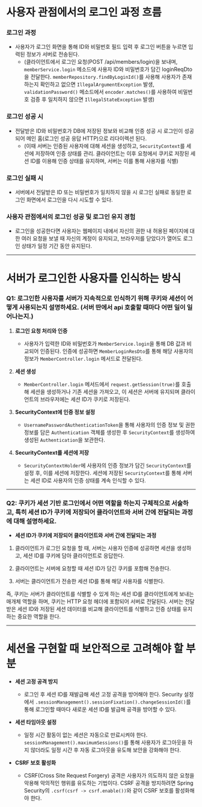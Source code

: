 # 사용자 관점에서의 로그인 과정 흐름

### 로그인 과정
- 사용자가 로그인 화면을 통해 ID와 비밀번호 필드 입력 후 로그인 버튼을 누르면 입력된 정보가 서버로 전송된다.
    - (클라이언트에서 로그인 요청(POST /api/members/login)을 보내며, `memberService.login` 메소드에 사용자 ID와 비밀번호가 담긴 loginReqDto을 전달한다. `memberRepository.findByLoginId()`를 사용해 사용자가 존재하는지 확인하고 없으면 `IllegalArgumentException` 발생, `validationPassword()` 메소드에서 `encoder.matches()`를 사용하여 비밀번호 검증 후 일치하지 않으면 `IllegalStateException` 발생)

### 로그인 성공 시
- 전달받은 ID와 비밀번호가 DB에 저장된 정보와 비교해 인증 성공 시 로그인이 성공되어 메인 홈(로그인 성공 응답 HTTP)으로 리다이렉션 된다.
    - (이때 서버는 인증된 사용자에 대해 세션을 생성하고, `SecurityContext`를 세션에 저장하여 인증 상태를 관리. 클라이언트는 이후 요청에서 쿠키로 저장된 세션 ID를 이용해 인증 상태를 유지하며, 서버는 이를 통해 사용자를 식별)

### 로그인 실패 시
- 서버에서 전달받은 ID 또는 비밀번호가 일치하지 않을 시 로그인 실패로 동일한 로그인 화면에서 로그인을 다시 시도할 수 있다.

### 사용자 관점에서의 로그인 성공 및 로그인 유지 경험
- 로그인을 성공한다면 사용자는 웹페이지 내에서 자신의 권한 내 허용된 페이지에 대한 여러 요청을 보낼 때 자신의 계정이 유지되고, 브라우저를 닫았다가 열어도 로그인 상태가 일정 기간 동안 유지된다.

---

# 서버가 로그인한 사용자를 인식하는 방식

### Q1: 로그인한 사용자를 서버가 지속적으로 인식하기 위해 쿠키와 세션이 어떻게 사용되는지 설명하세요. (서버 딴에서 api 호출할 때마다 어떤 일이 일어나는지.)

1. **로그인 요청 처리와 인증**
    - 사용자가 입력한 ID와 비밀번호가 `MemberService.login`을 통해 DB 값과 비교되어 인증된다. 인증에 성공하면 `MemberLoginResDto`를 통해 해당 사용자의 정보가 `MemberController.login` 메서드로 전달된다.

2. **세션 생성**
    - `MemberController.login` 메서드에서 `request.getSession(true)`를 호출해 세션을 생성하거나 기존 세션을 가져오고, 이 세션은 서버에 유지되며 클라이언트의 브라우저에는 세션 ID가 쿠키로 저장된다.

3. **SecurityContext에 인증 정보 설정**
    - `UsernamePasswordAuthenticationToken`을 통해 사용자의 인증 정보 및 권한 정보를 담은 `Authentication` 객체를 생성한 후 `SecurityContext`를 생성하여 생성된 `Authentication`을 보관한다.

4. **SecurityContext를 세션에 저장**
    - `SecurityContextHolder`에 사용자의 인증 정보가 담긴 `SecurityContext`를 설정 후, 이를 세션에 저장한다. 세션에 저장된 `SecurityContext`를 통해 서버는 세션 ID로 사용자의 인증 상태를 계속 인식할 수 있다.

---

### Q2: 쿠키가 세션 기반 로그인에서 어떤 역할을 하는지 구체적으로 서술하고, 특히 세션 ID가 쿠키에 저장되어 클라이언트와 서버 간에 전달되는 과정에 대해 설명하세요.

- **세션 ID가 쿠키에 저장되어 클라이언트와 서버 간에 전달되는 과정**

1. 클라이언트가 로그인 요청을 할 때, 서버는 사용자 인증에 성공하면 세션을 생성하고, 세션 ID를 쿠키에 담아 클라이언트로 응답한다.


2. 클라이언트는 서버에 요청할 때 세션 ID가 담긴 쿠키를 포함해 전송한다.


3. 서버는 클라이언트가 전송한 세션 ID를 통해 해당 사용자를 식별한다.

즉, 쿠키는 서버가 클라이언트를 식별할 수 있게 하는 세션 ID를 클라이언트에게 보내는 매개체 역할을 하며, 쿠키는 HTTP 요청 헤더에 포함되어 서버로 전달된다. 서버는 전달받은 세션 ID와 저장된 세션 데이터를 비교해 클라이언트를 식별하고 인증 상태를 유지하는 중요한 역할을 한다.

---

# 세션을 구현할 때 보안적으로 고려해야 할 부분

- **세션 고정 공격 방지**
    - 로그인 후 세션 ID를 재발급해 세션 고정 공격을 방어해야 한다. Security 설정에서 `.sessionManagement().sessionFixation().changeSessionId()`를 통해 로그인할 때마다 새로운 세션 ID를 발급해 공격을 방어할 수 있다.

- **세션 타임아웃 설정**
    - 일정 시간 활동이 없는 세션은 자동으로 만료시켜야 한다. `sessionManagement().maximumSessions()`를 통해 사용자가 로그아웃을 하지 않더라도 일정 시간 후 자동 로그아웃을 유도해 보안을 강화해야 한다.

- **CSRF 보호 활성화**
    - CSRF(Cross Site Request Forgery) 공격은 사용자가 의도하지 않은 요청을 악용해 악의적인 행위를 유도하는 기법이다. CSRF 공격을 방지하려면 Spring Security의 `.csrf(csrf -> csrf.enable())`와 같이 CSRF 보호를 활성화해야 한다.
